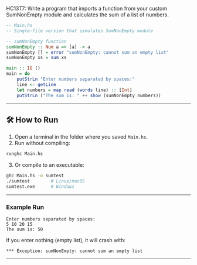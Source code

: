 
HC13T7: Write a program that imports a function from your custom SumNonEmpty module and calculates the sum of a list of numbers. 

```haskell
-- Main.hs
-- Single-file version that simulates SumNonEmpty module

-- sumNonEmpty function
sumNonEmpty :: Num a => [a] -> a
sumNonEmpty [] = error "sumNonEmpty: cannot sum an empty list"
sumNonEmpty xs = sum xs

main :: IO ()
main = do
    putStrLn "Enter numbers separated by spaces:"
    line <- getLine
    let numbers = map read (words line) :: [Int]
    putStrLn ("The sum is: " ++ show (sumNonEmpty numbers))
```

---

## 🛠 How to Run

1. Open a terminal in the folder where you saved `Main.hs`.
2. Run without compiling:

```bash
runghc Main.hs
```

3. Or compile to an executable:

```bash
ghc Main.hs -o sumtest
./sumtest        # Linux/macOS
sumtest.exe      # Windows
```

---

### Example Run

```
Enter numbers separated by spaces:
5 10 20 15
The sum is: 50
```

If you enter nothing (empty list), it will crash with:

```
*** Exception: sumNonEmpty: cannot sum an empty list
```

---

